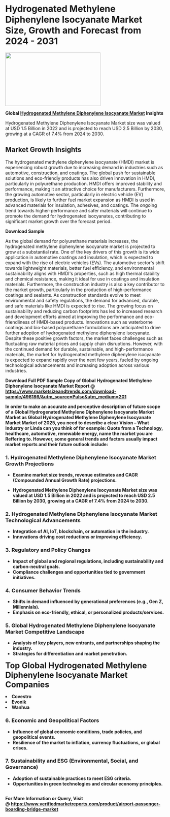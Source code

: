 <H1>Hydrogenated Methylene Diphenylene Isocyanate Market Size, Growth and Forecast from 2024 - 2031</H1><img class="aligncenter size-medium wp-image-584254" src="https://thirdeyenews.in/wp-content/uploads/2024/09/Global-Market-Research-300x168.jpeg" alt="" width="300" height="168" /><p><strong>Global&nbsp;<a href="https://www.marketsizeandtrends.com/download-sample/496186/&amp;utm_source=Pulse&amp;utm_medium=201">Hydrogenated Methylene Diphenylene Isocyanate Market</a> Insights</strong></p><p>Hydrogenated Methylene Diphenylene Isocyanate Market size was valued at USD 1.5 Billion in 2022 and is projected to reach USD 2.5 Billion by 2030, growing at a CAGR of 7.4% from 2024 to 2030.</p><p><h2>Market Growth Insights</h2> <p>The hydrogenated methylene diphenylene isocyanate (HMDI) market is experiencing robust growth due to increasing demand in industries such as automotive, construction, and coatings. The global push for sustainable solutions and eco-friendly products has also driven innovation in HMDI, particularly in polyurethane production. HMDI offers improved stability and performance, making it an attractive choice for manufacturers. Furthermore, the growing automotive sector, particularly in electric vehicle (EV) production, is likely to further fuel market expansion as HMDI is used in advanced materials for insulation, adhesives, and coatings. The ongoing trend towards higher-performance and safer materials will continue to promote the demand for hydrogenated isocyanates, contributing to significant market growth over the forecast period.</p> <p><strong>Download Sample</strong></p> <p>As the global demand for polyurethane materials increases, the hydrogenated methylene diphenylene isocyanate market is projected to grow at a substantial rate. One of the key drivers of this growth is its wide application in automotive coatings and insulation, which is expected to expand with the rise of electric vehicles (EVs). The automotive sector's shift towards lightweight materials, better fuel efficiency, and environmental sustainability aligns with HMDI's properties, such as high thermal stability and chemical resistance, making it ideal for use in coatings and insulation materials. Furthermore, the construction industry is also a key contributor to the market growth, particularly in the production of high-performance coatings and sealants. As construction standards evolve to meet environmental and safety regulations, the demand for advanced, durable, and safe materials like HMDI is expected to rise. The growing focus on sustainability and reducing carbon footprints has led to increased research and development efforts aimed at improving the performance and eco-friendliness of HMDI-based products. Innovations such as waterborne coatings and bio-based polyurethane formulations are anticipated to drive further adoption of hydrogenated methylene diphenylene isocyanate. Despite these positive growth factors, the market faces challenges such as fluctuating raw material prices and supply chain disruptions. However, with the continued demand for durable, sustainable, and high-performance materials, the market for hydrogenated methylene diphenylene isocyanate is expected to expand rapidly over the next few years, fueled by ongoing technological advancements and increasing adoption across various industries.</p> <p><strong></p><p><span class=""><strong>Download Full PDF Sample Copy of Global Hydrogenated Methylene Diphenylene Isocyanate Market Report</strong> @ <a href="https://www.marketsizeandtrends.com/download-sample/496186/&amp;utm_source=Pulse&amp;utm_medium=201" target="_blank">https://www.marketsizeandtrends.com/download-sample/496186/&amp;utm_source=Pulse&amp;utm_medium=201</a></span></p><p>In order to make an accurate and perceptive description of future scope of a Global&nbsp;Hydrogenated Methylene Diphenylene Isocyanate Market Market as Global&nbsp;Hydrogenated Methylene Diphenylene Isocyanate Market Market of 2025, you need to describe a clear Vision &ndash; What Industry or Linda can you think of for example: Quote from a Technology, healthcare, automotive, renewable energy, name the market you are Reffering to. However, some general trends and factors usually impact market reports and their future outlook include:</p><h3>1.&nbsp;<strong>Hydrogenated Methylene Diphenylene Isocyanate Market Growth Projections</strong></h3><ul><li>Examine market size trends, revenue estimates and CAGR (Compounded Annual Growth Rate) projections.</li><li><p>Hydrogenated Methylene Diphenylene Isocyanate Market size was valued at USD 1.5 Billion in 2022 and is projected to reach USD 2.5 Billion by 2030, growing at a CAGR of 7.4% from 2024 to 2030.</p></li></ul><h3>2.&nbsp;<strong>Hydrogenated Methylene Diphenylene Isocyanate Market Technological Advancements</strong></h3><ul><li>Integration of AI, IoT, blockchain, or automation in the industry.</li><li>Innovations driving cost reductions or improving efficiency.</li></ul><h3>3.&nbsp;<strong>Regulatory and Policy Changes</strong></h3><ul><li>Impact of global and regional regulations, including sustainability and carbon-neutral goals.</li><li>Compliance challenges and opportunities tied to government initiatives.</li></ul><h3>4.&nbsp;<strong>Consumer Behavior Trends</strong></h3><ul><li>Shifts in demand influenced by generational preferences (e.g., Gen Z, Millennials).</li><li>Emphasis on eco-friendly, ethical, or personalized products/services.</li></ul><h3>5.&nbsp;<strong>Global Hydrogenated Methylene Diphenylene Isocyanate Market Competitive Landscape</strong></h3><ul><li>Analysis of key players, new entrants, and partnerships shaping the industry.</li><li>Strategies for differentiation and market penetration.</li></ul><p data-pm-slice="1 1 []"><span style="color: inherit; font-family: inherit; font-size: 25px;">Top Global Hydrogenated Methylene Diphenylene Isocyanate Market Companies</span></p><div class="" data-test-id=""><p><li>Covestro</li><li> Evonik</li><li> Wanhua</li></p></div><h3>6.&nbsp;<strong>Economic and Geopolitical Factors</strong></h3><ul><li>Influence of global economic conditions, trade policies, and geopolitical events.</li><li>Resilience of the market to inflation, currency fluctuations, or global crises.</li></ul><h3>7.&nbsp;<strong>Sustainability and ESG (Environmental, Social, and Governance)</strong></h3><ul><li>Adoption of sustainable practices to meet ESG criteria.</li><li>Opportunities in green technologies and circular economy principles.</li></ul><h2><strong style="font-size: 14px;">For More Information or Query, Visit @&nbsp;</strong><a style="background-color: #ffffff; font-size: 14px;" href="https://www.marketsizeandtrends.com/report/hydrogenated-methylene-diphenylene-isocyanate-market/" target="_blank">https://www.verifiedmarketreports.com/product/airport-passenger-boarding-bridge-market</a></h2>
